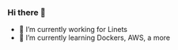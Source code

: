### Hi there 👋


- 🔭 I’m currently working for Linets
- 🌱 I’m currently learning Dockers, AWS, a more
